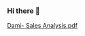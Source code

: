 ### Hi there 👋

<!--
**Dfordami/Dfordami** is a ✨ _special_ ✨ repository because its `README.md` (this file) appears on your GitHub profile.

Here are some ideas to get you started:

- 🔭 I’m currently working on becoming a Data Analyst
- 🌱 I’m currently learning Python, SQL and Power BI
- 👯 I’m looking to collaborate on  ...
- 🤔 I’m looking for help with building expereince
- 💬 Ask me about ...
- 📫 How to reach me: damiekpo@yahoo.com and 0894290119
- 😄
- ⚡ 
-->
[Dami- Sales Analysis.pdf](https://github.com/Dfordami/Dfordami/files/9316252/Dami-.Sales.Analysis.pdf)
